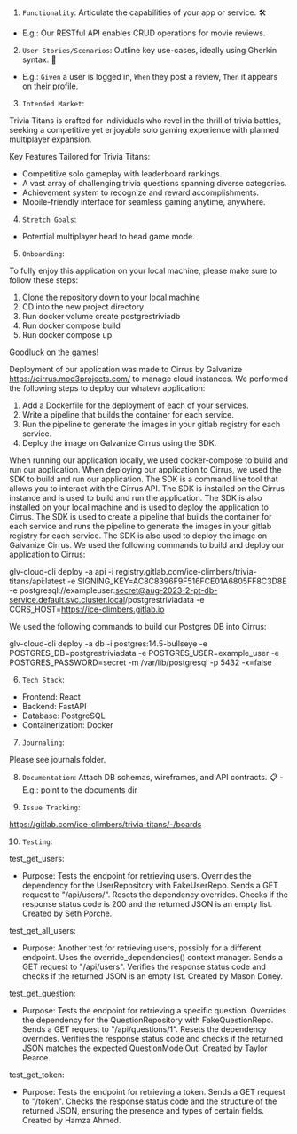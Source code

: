 1. `Functionality`: Articulate the capabilities of your app or service. :hammer_and_wrench:

- E.g.: Our RESTful API enables CRUD operations for movie reviews.

2. `User Stories/Scenarios`: Outline key use-cases, ideally using Gherkin syntax. :cucumber:

- E.g.: `Given` a user is logged in, `When` they post a review, `Then` it appears on their profile.

3. `Intended Market`:

Trivia Titans is crafted for individuals who revel in the thrill of trivia battles, seeking a competitive yet enjoyable solo gaming experience with planned multiplayer expansion.

Key Features Tailored for Trivia Titans:

- Competitive solo gameplay with leaderboard rankings.
- A vast array of challenging trivia questions spanning diverse categories.
- Achievement system to recognize and reward accomplishments.
- Mobile-friendly interface for seamless gaming anytime, anywhere.

4. `Stretch Goals`:

- Potential multiplayer head to head game mode.

5. `Onboarding`:

To fully enjoy this application on your local machine, please make sure to follow these steps:

1. Clone the repository down to your local machine
2. CD into the new project directory
3. Run docker volume create postgrestriviadb
4. Run docker compose build
5. Run docker compose up

Goodluck on the games!

Deployment of our application was made to Cirrus by Galvanize https://cirrus.mod3projects.com/ to manage cloud instances.
We performed the following steps to deploy our whatevr application:

1. Add a Dockerfile for the deployment of each of your services.
2. Write a pipeline that builds the container for each service.
3. Run the pipeline to generate the images in your gitlab registry for each service.
4. Deploy the image on Galvanize Cirrus using the SDK.

When running our application locally, we used docker-compose to build and run our application. When deploying our application to Cirrus, we used the SDK to build and run our application. The SDK is a command line tool that allows you to interact with the Cirrus API. The SDK is installed on the Cirrus instance and is used to build and run the application. The SDK is also installed on your local machine and is used to deploy the application to Cirrus. The SDK is used to create a pipeline that builds the container for each service and runs the pipeline to generate the images in your gitlab registry for each service. The SDK is also used to deploy the image on Galvanize Cirrus.
We used the following commands to build and deploy our application to Cirrus:

glv-cloud-cli deploy -a api -i registry.gitlab.com/ice-climbers/trivia-titans/api:latest -e SIGNING_KEY=AC8C8396F9F516FCE01A6805FF8C3D8E -e postgresql://exampleuser:secret@aug-2023-2-pt-db-service.default.svc.cluster.local/postgrestriviadata -e CORS_HOST=https://ice-climbers.gitlab.io

We used the following commands to build our Postgres DB into Cirrus:

glv-cloud-cli deploy -a db -i postgres:14.5-bullseye -e POSTGRES_DB=postgrestriviadata -e POSTGRES_USER=example_user -e POSTGRES_PASSWORD=secret -m /var/lib/postgresql -p 5432 -x=false

6. `Tech Stack`:

- Frontend: React
- Backend: FastAPI
- Database: PostgreSQL
- Containerization: Docker

7. `Journaling`:

Please see journals folder.

8. `Documentation`: Attach DB schemas, wireframes, and API contracts. :clipboard:
   -E.g.: point to the documents dir

9. `Issue Tracking`:

https://gitlab.com/ice-climbers/trivia-titans/-/boards

10. `Testing`:

test_get_users:

- Purpose: Tests the endpoint for retrieving users. Overrides the dependency for the UserRepository with FakeUserRepo. Sends a GET request to "/api/users/". Resets the dependency overrides. Checks if the response status code is 200 and the returned JSON is an empty list. Created by Seth Porche.

test_get_all_users:

- Purpose: Another test for retrieving users, possibly for a different endpoint. Uses the override_dependencies() context manager. Sends a GET request to "/api/users". Verifies the response status code and checks if the returned JSON is an empty list. Created by Mason Doney.

test_get_question:

- Purpose: Tests the endpoint for retrieving a specific question. Overrides the dependency for the QuestionRepository with FakeQuestionRepo. Sends a GET request to "/api/questions/1". Resets the dependency overrides. Verifies the response status code and checks if the returned JSON matches the expected QuestionModelOut. Created by Taylor Pearce.

test_get_token:

- Purpose: Tests the endpoint for retrieving a token. Sends a GET request to "/token". Checks the response status code and the structure of the returned JSON, ensuring the presence and types of certain fields. Created by Hamza Ahmed.
